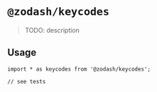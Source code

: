 # `@zodash/keycodes`

> TODO: description

## Usage

```
import * as keycodes from '@zodash/keycodes';

// see tests
```
